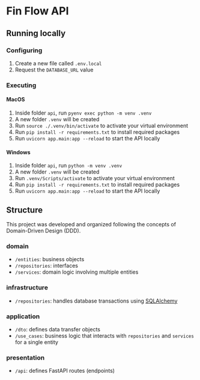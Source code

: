 # Fin Flow API

## Running locally
### Configuring
1. Create a new file called `.env.local`
2. Request the `DATABASE_URL` value

### Executing
#### MacOS
1. Inside folder `api`, run `pyenv exec python -m venv .venv`
2. A new folder `.venv` will be created
3. Run `source ./.venv/bin/activate` to activate your virtual environment
4. Run `pip install -r requirements.txt` to install required packages
5. Run `uvicorn app.main:app --reload` to start the API locally

#### Windows
1. Inside folder `api`, run `python -m venv .venv`
2. A new folder `.venv` will be created
3. Run `.venv/Scripts/activate` to activate your virtual environment
4. Run `pip install -r requirements.txt` to install required packages
5. Run `uvicorn app.main:app --reload` to start the API locally

## Structure
This project was developed and organized following the concepts of Domain-Driven Design (DDD).

### domain
- `/entities`: business objects
- `/repositories`: interfaces
- `/services`: domain logic involving multiple entities

### infrastructure
- `/repositories`: handles database transactions using [SQLAlchemy](https://www.sqlalchemy.org)

### application
- `/dto`: defines data transfer objects
- `/use_cases`: business logic that interacts with `repositories` and `services` for a single entity

### presentation
- `/api`: defines FastAPI routes (endpoints)